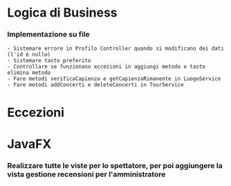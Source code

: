 # Logica di Business
### Implementazione su file
	- Sistemare errore in Profilo Controller quando si modificano dei dati (l'id è nullo)
	- Sistemare tasto preferito
	- Controllare se funzionano eccezioni in aggiungi metodo e tasto elimina metodo
	- Fare metodi verificaCapienza e getCapienzaRimanente in LuogoService
	- Fare metodi addConcerti e deleteConcerti in TourService
	
# Eccezioni
		
# JavaFX
### Realizzare tutte le viste per lo spettatore, per poi aggiungere la vista gestione recensioni per l'amministratore